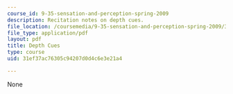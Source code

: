 ```yaml
---
course_id: 9-35-sensation-and-perception-spring-2009
description: Recitation notes on depth cues.
file_location: /coursemedia/9-35-sensation-and-perception-spring-2009/31ef37ac76305c94207d0d4c6e3e21a4_MIT9_35s09_rec01_depth_cues.pdf
file_type: application/pdf
layout: pdf
title: Depth Cues
type: course
uid: 31ef37ac76305c94207d0d4c6e3e21a4

---
```

None